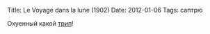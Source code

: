 Title: Le Voyage dans la lune (1902)
Date: 2012-01-06
Tags: саптрю

<div class="text">Охуенный какой <a href="http://www.nowness.com/media/embedvideo?itemid=1786&amp;issueid=1818">трип</a>!</div>
